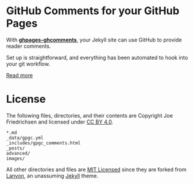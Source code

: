 # GitHub Comments for your GitHub Pages

With [**ghpages-ghcomments**](http://wireddown.github.io/ghpages-ghcomments), your Jekyll site can use GitHub to provide reader comments. 

Set up is straightforward, and everything has been automated to hook into your git workflow.

[Read more](http://wireddown.github.io/ghpages-ghcomments/about)

# License

The following files, directories, and their contents are Copyright Joe Friedrichsen and licensed under [CC BY 4.0](http://creativecommons.org/licenses/by/4.0/legalcode).

    *.md
    _data/gpgc.yml
    _includes/gpgc_comments.html
    _posts/
    advanced/
    images/

All other directories and files are [MIT Licensed](https://raw.githubusercontent.com/poole/lanyon/master/LICENSE.md) since they are forked from [Lanyon](http://github.com/poole/lanyon), an unassuming [Jekyll](http://jekyllrb.com/) theme.
